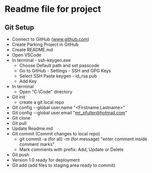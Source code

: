 # Readme file for project

## Git Setup

* Connect to GitHub (www.github.com)
* Create Parking Project in GitHub
* Create README.md
* Open VSCode
* In terminal - ssh-keygen.exe
  * Choose Default path and set passcode
  * Go to GitHub - Settings - SSH and GPG Keys
  * Select SSH Paste keygen - id_rsa.pub
  * Add Key
* In terminal
  * Open "C:\Code" directory 
* Git init
    * create a git local repo
* Git config --global user.name "<Firstname.Lastname>"
* Git config --global user.email "mr_pfuller@hotmail.com"
* Git clone <SSH url from parking project>
* Git pull
* Update Readme.md
* Git commit (Commit changes to local repo)
    * git commit -a (for all) -m (for message) "enter comment inside comment marks"
    * Mark comments with prefix: Add, Update or Delete
* Git push
* Version 1.0 ready for deployment
* Git add (add files to staging area ready to commit)
